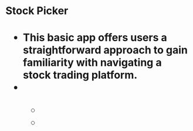 <h1><strong>Stock Picker</strong><h1>

<ul>
<li>This basic app offers users a straightforward approach to gain familiarity with navigating a stock trading platform.</li>
<li></li>
<ul></li>
<li></li>
<li></li>
</ul>



